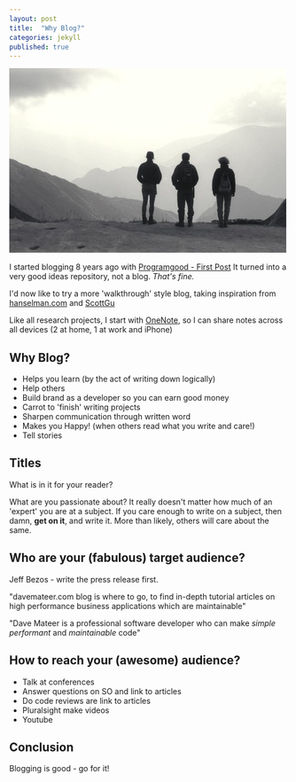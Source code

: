 ```yaml
---
layout: post
title:  "Why Blog?"
categories: jekyll
published: true
---
```

![On the way to Machu Picchu](/assets/3Guys_500.jpg)

I started blogging 8 years ago with [Programgood - First Post](https://web.archive.org/web/20170324063932/http://www.programgood.net/2008/11/08/GoalsBackgroundOfProgramGoodNet.aspx)  It turned into a very good ideas repository, not a blog.  *That's fine.*  
 
I'd now like to try a more 'walkthrough' style blog, taking inspiration from [hanselman.com](http://www.hanselman.com) and [ScottGu](http://weblogs.asp.net/scottgu/introducing-asp-net-5) 

Like all research projects, I start with [OneNote](https://www.onenote.com/), so I can share notes across all devices (2 at home, 1 at work and iPhone)

## Why Blog?
* Helps you learn (by the act of writing down logically)
* Help others 
* Build brand as a developer so you can earn good money
* Carrot to 'finish' writing projects
* Sharpen communication through written word
* Makes you Happy! (when others read what you write and care!)
* Tell stories

## Titles
What is in it for your reader?

What are you passionate about?  It really doesn't matter how much of an 'expert' you are at a subject.  If you care enough to write on a subject, then damn, <b>get on it</b>, and write it.  More than likely, others will care about the same.

## Who are your (fabulous) target audience?

Jeff Bezos - write the press release first.

"davemateer.com blog is where to go, to find in-depth tutorial articles on high performance business applications which are maintainable"

"Dave Mateer is a professional software developer who can make *simple* *performant* and *maintainable* code"

## How to reach your (awesome) audience?

- Talk at conferences
- Answer questions on SO and link to articles
- Do code reviews are link to articles
- Pluralsight make videos
- Youtube

## Conclusion
Blogging is good - go for it!

<p></p>